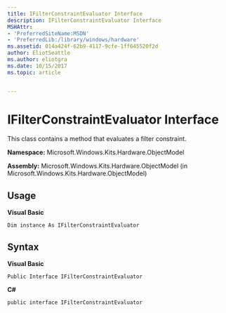 ```yaml
---
title: IFilterConstraintEvaluator Interface
description: IFilterConstraintEvaluator Interface
MSHAttr:
- 'PreferredSiteName:MSDN'
- 'PreferredLib:/library/windows/hardware'
ms.assetid: 014a424f-62b9-4117-9cfe-1ff645520f2d
author: EliotSeattle
ms.author: eliotgra
ms.date: 10/15/2017
ms.topic: article


---
```


# IFilterConstraintEvaluator Interface


This class contains a method that evaluates a filter constraint.

**Namespace:** Microsoft.Windows.Kits.Hardware.ObjectModel

**Assembly:** Microsoft.Windows.Kits.Hardware.ObjectModel (in Microsoft.Windows.Kits.Hardware.ObjectModel)

## <span id="Usage"></span><span id="usage"></span><span id="USAGE"></span>Usage


**Visual Basic**

`Dim instance As IFilterConstraintEvaluator`

## <span id="Syntax"></span><span id="syntax"></span><span id="SYNTAX"></span>Syntax


**Visual Basic**

`Public Interface IFilterConstraintEvaluator`

**C#**

`public interface IFilterConstraintEvaluator`

 

 






